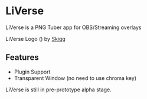 # LiVerse
LiVerse is a PNG Tuber app for OBS/Streaming overlays
 
LiVerse Logo () by [Skiqq](https://t.me/skiqqfobia)

## Features
 - Plugin Support
 - Transparent Window (no need to use chroma key)

LiVerse is still in pre-prototype alpha stage.